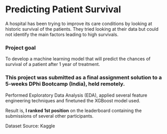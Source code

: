 # Predicting Patient Survival

A hospital has been trying to improve its care conditions by looking at historic survival of the patients. They tried looking at their data but could not identify the main factors leading to high survivals.

### Project goal
To develop a machine learning model that will predict the chances of survival of a patient after 1 year of treatment.


### This project was submitted as a final assignment solution to a 5-weeks DPhi Bootcamp (India), held remotely. 
Performed Exploratory Data Analysis (EDA), applied several feature engineering techniques and finetuned the XGBoost model used.

Result is, **I ranked 1st position** on the leaderboard containing the submissions of several other participants.

Dataset Source: Kaggle